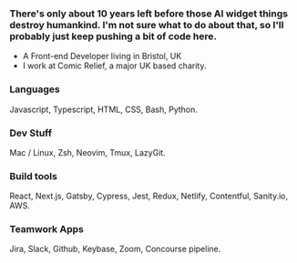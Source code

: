 ### There's only about 10 years left before those AI widget things destroy humankind. I'm not sure what to do about that, so I'll probably just keep pushing a bit of code here.

- A Front-end Developer living in Bristol, UK
- I work at Comic Relief, a major UK based charity.

### Languages
Javascript, Typescript, HTML, CSS, Bash, Python.

### Dev Stuff
Mac / Linux, Zsh, Neovim, Tmux, LazyGit.

### Build tools
React, Next.js, Gatsby, Cypress, Jest, Redux, Netlify, Contentful, Sanity.io, AWS.

### Teamwork Apps
Jira, Slack, Github, Keybase, Zoom, Concourse pipeline.

